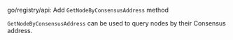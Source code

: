 go/registry/api: Add `GetNodeByConsensusAddress` method

`GetNodeByConsensusAddress` can be used to query nodes by their Consensus
address.
